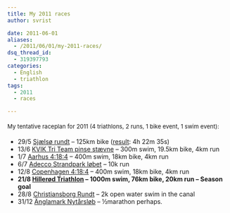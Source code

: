 ```yaml
---
title: My 2011 races
author: svrist

date: 2011-06-01
aliases: 
  - /2011/06/01/my-2011-races/
dsq_thread_id:
  - 319397793
categories:
  - English
  - triathlon
tags:
  - 2011
  - races

---
```

<span style="font-size: small;"><span style="line-height: 24px;">My tentative raceplan for 2011 (4 triathlons, 2 runs, 1 bike event, 1 swim event):<br /> </span></span>

  * 29/5 <a title="Sjælsø rundt" href="http://www.sjaelsoerundt.dk/forside" target="_blank">Sjælsø rundt</a> &#8211; 125km bike (<a title="Online diploma" href="http://results1.ultimate.dk/events/2011/cycling/sjaelso/pdfdiplom.php?pid=2632" target="_blank">result</a>: 4h 22m 35s)
  * 13/6 <a title="KVIK Tri Team pinsestævne" href="http://www.kvik-tri.dk/staevne/" target="_blank">KVIK Tri Team pinse stævne</a> &#8211; 300m swim, 19.5km bike, 4km run
  * 1/7 <a title="Århus 4:18:4 website" href="http://4-18-4.nodesc.com/4184/index.php?option=com_content&view=frontpage&Itemid=1&lang=da" target="_blank">Aarhus 4:18:4</a> &#8211; 400m swim, 18km bike, 4km run
  * 6/7 <a title="Adecco strandpark løb" href="http://www.sparta.dk/spartalob/lobsoversigt/166we.aspx" target="_blank">Adecco Strandpark løbet</a> &#8211; 10k run
  * 12/8 <a title="Challenge Copenhagen 4:18:4 site" href="http://4-18-4.nodesc.com/index.php?lang=da" target="_blank">Copenhagen 4:18:4</a> &#8211; 400m swim, 18km bike, 4km run
  * **21/8 <a title="Hillerød tri site" href="http://www.langgarverne.dk/node/90" target="_blank">Hillerød Triathlon</a> &#8211; 1000m swim, 76km bike, 20km run &#8211; Season goal**
  * 28/8 <a title="Christiansborg rundt" href="http://www.openwater.dk/t2w_1795.asp?id=1&tid=01-06-2011+13%3A05%3A40&lan=dk" target="_blank">Christiansborg Rundt</a> &#8211; 2k open water swim in the canal
  * 31/12 <a title="Ænglemark nytårsløb" href="http://www.sparta.dk/spartalob/lobsoversigt/780we.aspx?langId=1" target="_blank">Änglamark Nytårsløb</a> &#8211; ½marathon perhaps.
